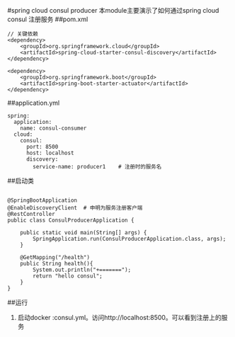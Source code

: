#spring cloud consul producer
本module主要演示了如何通过spring cloud consul 注册服务
##pom.xml

``` 
// 关键依赖
<dependency>
    <groupId>org.springframework.cloud</groupId>
    <artifactId>spring-cloud-starter-consul-discovery</artifactId>
</dependency>
		
<dependency>
    <groupId>org.springframework.boot</groupId>
    <artifactId>spring-boot-starter-actuator</artifactId>
</dependency>
```

##application.yml


```
spring:
  application:
    name: consul-consumer
  cloud:
    consul:
      port: 8500
      host: localhost
      discovery:
        service-name: producer1    # 注册时的服务名
```
##启动类


```

@SpringBootApplication
@EnableDiscoveryClient  # 申明为服务注册客户端
@RestController
public class ConsulProducerApplication {

	public static void main(String[] args) {
		SpringApplication.run(ConsulProducerApplication.class, args);
	}

    @GetMapping("/health")
    public String health(){
        System.out.println("+=======");
        return "hello consul";
    }
}
```

##运行

1.  启动docker :consul.yml。访问http://localhost:8500。可以看到注册上的服务
